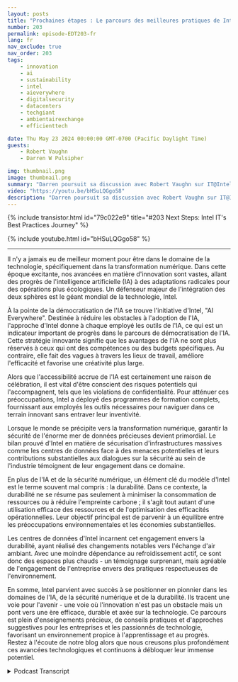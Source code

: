 ```yaml
---
layout: posts
title: "Prochaines étapes : Le parcours des meilleures pratiques de Intel IT"
number: 203
permalink: episode-EDT203-fr
lang: fr
nav_exclude: true
nav_order: 203
tags:
    - innovation
    - ai
    - sustainability
    - intel
    - aieverywhere
    - digitalsecurity
    - datacenters
    - techgiant
    - ambientairexchange
    - efficienttech

date: Thu May 23 2024 00:00:00 GMT-0700 (Pacific Daylight Time)
guests:
    - Robert Vaughn
    - Darren W Pulsipher

img: thumbnail.png
image: thumbnail.png
summary: "Darren poursuit sa discussion avec Robert Vaughn sur IT@Intel et comment cela aide les organisations du monde entier à moderniser leurs systèmes d'information en partageant les meilleures pratiques."
video: "https://youtu.be/bHSuLQGgo58"
description: "Darren poursuit sa discussion avec Robert Vaughn sur IT@Intel et comment cela aide les organisations du monde entier à moderniser leurs systèmes d'information en partageant les meilleures pratiques."
---
```


<div>
{% include transistor.html id="79c022e9" title="#203 Next Steps: Intel IT&#39;s Best Practices Journey" %}

{% include youtube.html id="bHSuLQGgo58" %}
</div>

---

Il n'y a jamais eu de meilleur moment pour être dans le domaine de la technologie, spécifiquement dans la transformation numérique. Dans cette époque excitante, nos avancées en matière d'innovation sont vastes, allant des progrès de l'intelligence artificielle (IA) à des adaptations radicales pour des opérations plus écologiques. Un défenseur majeur de l'intégration des deux sphères est le géant mondial de la technologie, Intel.

À la pointe de la démocratisation de l'IA se trouve l'initiative d'Intel, "AI Everywhere". Destinée à réduire les obstacles à l'adoption de l'IA, l'approche d'Intel donne à chaque employé les outils de l'IA, ce qui est un indicateur important de progrès dans le parcours de démocratisation de l'IA. Cette stratégie innovante signifie que les avantages de l'IA ne sont plus réservés à ceux qui ont des compétences ou des budgets spécifiques. Au contraire, elle fait des vagues à travers les lieux de travail, améliore l'efficacité et favorise une créativité plus large.

Alors que l'accessibilité accrue de l'IA est certainement une raison de célébration, il est vital d'être conscient des risques potentiels qui l'accompagnent, tels que les violations de confidentialité. Pour atténuer ces préoccupations, Intel a déployé des programmes de formation complets, fournissant aux employés les outils nécessaires pour naviguer dans ce terrain innovant sans entraver leur inventivité.

Lorsque le monde se précipite vers la transformation numérique, garantir la sécurité de l'énorme mer de données précieuses devient primordial. Le bilan prouvé d'Intel en matière de sécurisation d'infrastructures massives comme les centres de données face à des menaces potentielles et leurs contributions substantielles aux dialogues sur la sécurité au sein de l'industrie témoignent de leur engagement dans ce domaine.

En plus de l'IA et de la sécurité numérique, un élément clé du modèle d'Intel est le terme souvent mal compris : la durabilité. Dans ce contexte, la durabilité ne se résume pas seulement à minimiser la consommation de ressources ou à réduire l'empreinte carbone ; il s'agit tout autant d'une utilisation efficace des ressources et de l'optimisation des efficacités opérationnelles. Leur objectif principal est de parvenir à un équilibre entre les préoccupations environnementales et les économies substantielles.

Les centres de données d'Intel incarnent cet engagement envers la durabilité, ayant réalisé des changements notables vers l'échange d'air ambiant. Avec une moindre dépendance au refroidissement actif, ce sont donc des espaces plus chauds - un témoignage surprenant, mais agréable de l'engagement de l'entreprise envers des pratiques respectueuses de l'environnement.

En somme, Intel parvient avec succès à se positionner en pionnier dans les domaines de l'IA, de la sécurité numérique et de la durabilité. Ils tracent une voie pour l'avenir - une voie où l'innovation n'est pas un obstacle mais un pont vers une ère efficace, durable et axée sur la technologie. Ce parcours est plein d'enseignements précieux, de conseils pratiques et d'approches suggestives pour les entreprises et les passionnés de technologie, favorisant un environnement propice à l'apprentissage et au progrès. Restez à l'écoute de notre blog alors que nous creusons plus profondément ces avancées technologiques et continuons à débloquer leur immense potentiel.



<details>
<summary> Podcast Transcript </summary>

<p></p>

</details>
